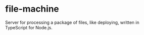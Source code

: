 # file-machine
Server for processing a package of files, like deploying, written in TypeScript for Node.js.
